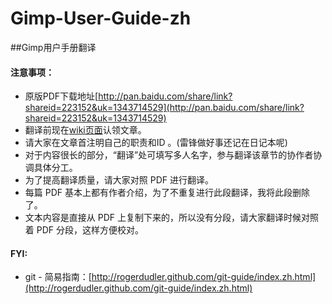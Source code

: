 Gimp-User-Guide-zh
==================

##Gimp用户手册翻译

#### 注意事项：

- 原版PDF下载地址[http://pan.baidu.com/share/link?shareid=223152&uk=1343714529](http://pan.baidu.com/share/link?shareid=223152&uk=1343714529)
- 翻译前现在[wiki页面](https://github.com/nonoDevil/Gimp-User-Guide-zh/wiki)认领文章。
- 请大家在文章首注明自己的职责和ID 。(雷锋做好事还记在日记本呢)
- 对于内容很长的部分，“翻译”处可填写多人名字，参与翻译该章节的协作者协调具体分工。
- 为了提高翻译质量，请大家对照 PDF 进行翻译。
- 每篇 PDF 基本上都有作者介绍，为了不重复进行此段翻译，我将此段删除了。
- 文本内容是直接从 PDF 上复制下来的，所以没有分段，请大家翻译时候对照着 PDF 分段，这样方便校对。


#### FYI:
- git - 简易指南：[http://rogerdudler.github.com/git-guide/index.zh.html](http://rogerdudler.github.com/git-guide/index.zh.html)

